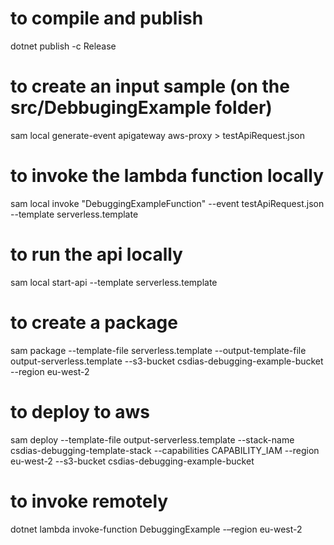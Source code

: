 
# to compile and publish
dotnet publish -c Release

# to create an input sample (on the src/DebbugingExample folder)
sam local generate-event apigateway aws-proxy > testApiRequest.json

# to invoke the lambda function locally
sam local invoke "DebuggingExampleFunction" --event testApiRequest.json --template serverless.template

# to run the api locally
sam local start-api --template serverless.template

# to create a package
sam package --template-file serverless.template --output-template-file output-serverless.template --s3-bucket csdias-debugging-example-bucket --region eu-west-2

# to deploy to aws
sam deploy --template-file output-serverless.template --stack-name csdias-debugging-template-stack --capabilities CAPABILITY_IAM --region eu-west-2 --s3-bucket csdias-debugging-example-bucket

# to invoke remotely
dotnet lambda invoke-function DebuggingExample -–region eu-west-2